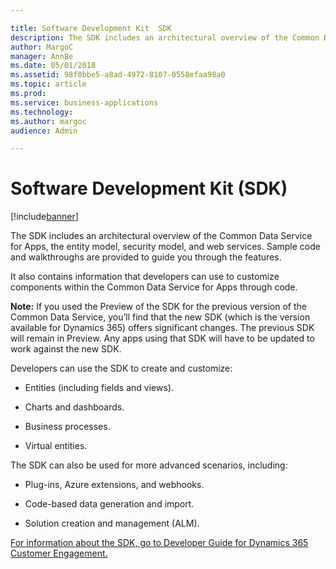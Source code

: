 ```yaml
---

title: Software Development Kit  SDK 
description: The SDK includes an architectural overview of the Common Data Service for Apps, the entity model, security model, and web services.
author: MargoC
manager: AnnBe
ms.date: 05/01/2018
ms.assetid: 98f0bbe5-a8ad-4972-8107-0558efaa98a0
ms.topic: article
ms.prod: 
ms.service: business-applications
ms.technology: 
ms.author: margoc
audience: Admin

---
```

#  Software Development Kit (SDK)




[!include[banner](../../includes/banner.md)]

The SDK includes an architectural overview of the Common Data Service for Apps,
the entity model, security model, and web services. Sample code and walkthroughs
are provided to guide you through the features.

It also contains information that developers can use to customize components
within the Common Data Service for Apps through code.

**Note:** If you used the Preview of the SDK for the previous version of the
Common Data Service, you’ll find that the new SDK (which is the version
available for Dynamics 365) offers significant changes. The previous SDK will
remain in Preview. Any apps using that SDK will have to be updated to work
against the new SDK.

Developers can use the SDK to create and customize:

-   Entities (including fields and views).

-   Charts and dashboards.

-   Business processes.

-   Virtual entities.

The SDK can also be used for more advanced scenarios, including:

-   Plug-ins, Azure extensions, and webhooks.

-   Code-based data generation and import.

-   Solution creation and management (ALM). 

[For information about the SDK, go to Developer Guide for Dynamics 365 Customer Engagement.](https://docs.microsoft.com/en-us/dynamics365/customer-engagement/developer/developer-guide)
